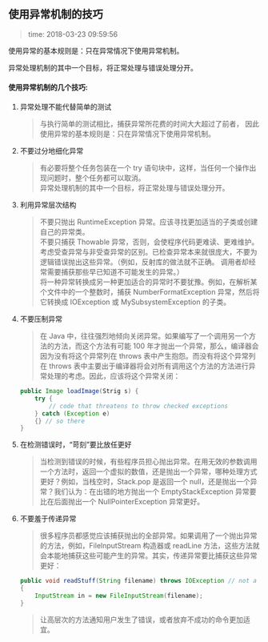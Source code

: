## 使用异常机制的技巧
>time: 2018-03-23 09:59:56

使用异常的基本规则是：只在异常情况下使用异常机制。

异常处理机制的其中一个目标，将正常处理与错误处理分开。

#### 使用异常机制的几个技巧:
1. 异常处理不能代替简单的测试
    >与执行简单的测试相比，捕获异常所花费的时间大大超过了前者， 因此使用异常的基本规则是：只在异常情况下使用异常机制。
1. 不要过分地细化异常
    >有必要将整个任务包装在一个 try 语句块中，这样，当任何一个操作出现问题时，整个任务都可以取消。  
    >异常处理机制的其中一个目标，将正常处理与错误处理分开。
1. 利用异常层次结构
    >不要只抛出 RuntimeException 异常。应该寻找更加适当的子类或创建自己的异常类。   
    >不要只捕获 Thowable 异常，否则，会使程序代码更难读、更难维护。  
    >考虑受查异常与非受查异常的区别。已检查异常本来就很庞大，不要为逻辑错误抛出这些异常。（例如，反射库的做法就不正确。 调用者却经常需要捕获那些早已知道不可能发生的异常。）  
    >将一种异常转换成另一种更加适合的异常时不要犹豫。例如，在解析某个文件中的一个整数时，捕获 NumberFormatException 异常，然后将它转换成 IOException 或 MySubsystemException 的子类。
1. 不要压制异常
    >在 Java 中，往往强烈地倾向关闭异常。如果编写了一个调用另一个方法的方法，而这个方法有可能 100 年才抛出一个异常，那么，编译器会因为没有将这个异常列在 throws 表中产生抱怨。而没有将这个异常列在 throws 表中主要出于编译器将会对所有调用这个方法的方法进行异常处理的考虑。因此，应该将这个异常关闭：
    ```java
    public Image loadImage(Strig s) {
        try {
            // code that threatens to throw checked exceptions
        } catch (Exception e) 
        {} // so there
    }
    ```
1. 在检测错误时，“苛刻”要比放任更好
    >当检测到错误的时候，有些程序员担心抛出异常。在用无效的参数调用一个方法时，返回一个虚拟的数值，还是抛出一个异常，哪种处理方式更好？例如，当栈空时，Stack.pop 是返回一个 null，还是抛出一个异常？我们认为：在出错的地方抛出一个 EmptyStackException 异常要比在后面抛出一个 NullPointerException 异常更好。
1. 不要羞于传递异常
    >很多程序员都感觉应该捕获抛出的全部异常。如果调用了一个抛出异常的方法，例如，FilelnputStream 构造器或 readLine 方法，这些方法就会本能地捕获这些可能产生的异常。其实，传递异常要比捕获这些异常更好：  
    ```java
    public void readStuff(String filename) throws IOException // not a sign of shame!
    {
        InputStream in = new FileInputStream(filename);
    }
    ```
    >让高层次的方法通知用户发生了错误，或者放弃不成功的命令更加适宜。